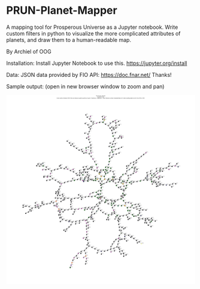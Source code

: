 # PRUN-Planet-Mapper
A mapping tool for Prosperous Universe as a Jupyter notebook. Write custom filters in python to visualize the more complicated attributes of planets, and draw them to a human-readable map.

By Archiel of OOG

Installation:
Install Jupyter Notebook to use this.
https://jupyter.org/install

Data:
JSON data provided by FIO API: https://doc.fnar.net/
Thanks!

Sample output:
(open in new browser window to zoom and pan)

![A graph of planets featuring 637 nodes and 775 edges.](sampleOutput.png)
